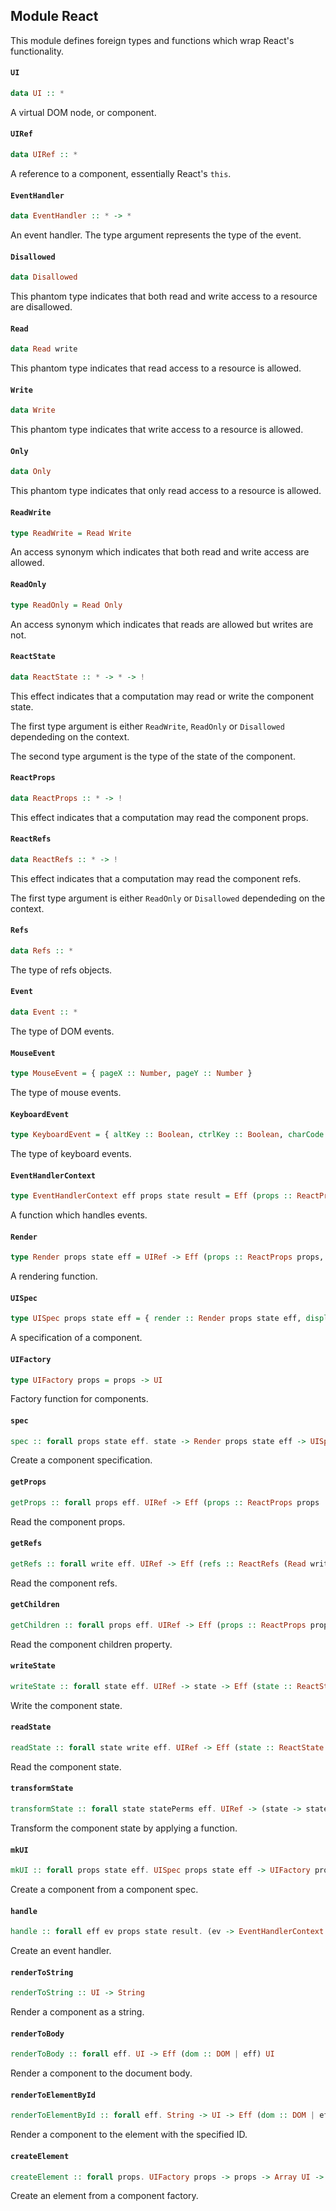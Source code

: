 ## Module React

This module defines foreign types and functions which wrap React's functionality.

#### `UI`

``` purescript
data UI :: *
```

A virtual DOM node, or component.

#### `UIRef`

``` purescript
data UIRef :: *
```

A reference to a component, essentially React's `this`.

#### `EventHandler`

``` purescript
data EventHandler :: * -> *
```

An event handler. The type argument represents the type of the event.

#### `Disallowed`

``` purescript
data Disallowed
```

This phantom type indicates that both read and write access to a resource are disallowed.

#### `Read`

``` purescript
data Read write
```

This phantom type indicates that read access to a resource is allowed.

#### `Write`

``` purescript
data Write
```

This phantom type indicates that write access to a resource is allowed.

#### `Only`

``` purescript
data Only
```

This phantom type indicates that only read access to a resource is allowed.

#### `ReadWrite`

``` purescript
type ReadWrite = Read Write
```

An access synonym which indicates that both read and write access are allowed.

#### `ReadOnly`

``` purescript
type ReadOnly = Read Only
```

An access synonym which indicates that reads are allowed but writes are not.

#### `ReactState`

``` purescript
data ReactState :: * -> * -> !
```

This effect indicates that a computation may read or write the component state.

The first type argument is either `ReadWrite`, `ReadOnly` or `Disallowed` dependeding on the context.

The second type argument is the type of the state of the component.

#### `ReactProps`

``` purescript
data ReactProps :: * -> !
```

This effect indicates that a computation may read the component props.

#### `ReactRefs`

``` purescript
data ReactRefs :: * -> !
```

This effect indicates that a computation may read the component refs.

The first type argument is either `ReadOnly` or `Disallowed` dependeding on the context.

#### `Refs`

``` purescript
data Refs :: *
```

The type of refs objects.

#### `Event`

``` purescript
data Event :: *
```

The type of DOM events.

#### `MouseEvent`

``` purescript
type MouseEvent = { pageX :: Number, pageY :: Number }
```

The type of mouse events.

#### `KeyboardEvent`

``` purescript
type KeyboardEvent = { altKey :: Boolean, ctrlKey :: Boolean, charCode :: Int, key :: String, keyCode :: Int, locale :: String, location :: Int, metaKey :: Boolean, repeat :: Boolean, shiftKey :: Boolean, which :: Int }
```

The type of keyboard events.

#### `EventHandlerContext`

``` purescript
type EventHandlerContext eff props state result = Eff (props :: ReactProps props, refs :: ReactRefs ReadOnly, state :: ReactState ReadWrite state | eff) result
```

A function which handles events.

#### `Render`

``` purescript
type Render props state eff = UIRef -> Eff (props :: ReactProps props, refs :: ReactRefs Disallowed, state :: ReactState ReadOnly state | eff) UI
```

A rendering function.

#### `UISpec`

``` purescript
type UISpec props state eff = { render :: Render props state eff, displayName :: String, getInitialState :: UIRef -> Eff (props :: ReactProps props, state :: ReactState Disallowed state, refs :: ReactRefs Disallowed | eff) state, componentWillMount :: UIRef -> Eff (props :: ReactProps props, state :: ReactState ReadWrite state, refs :: ReactRefs Disallowed | eff) Unit, componentDidMount :: UIRef -> Eff (props :: ReactProps props, state :: ReactState ReadWrite state, refs :: ReactRefs ReadOnly | eff) Unit, componentWillReceiveProps :: UIRef -> Eff (props :: ReactProps props, state :: ReactState ReadWrite state, refs :: ReactRefs ReadOnly | eff) Unit, shouldComponentUpdate :: UIRef -> Eff (props :: ReactProps props, state :: ReactState ReadWrite state, refs :: ReactRefs ReadOnly | eff) Boolean, componentWillUpdate :: UIRef -> Eff (props :: ReactProps props, state :: ReactState ReadWrite state, refs :: ReactRefs ReadOnly | eff) Unit, componentDidUpdate :: UIRef -> Eff (props :: ReactProps props, state :: ReactState ReadOnly state, refs :: ReactRefs ReadOnly | eff) Unit, componentWillUnmount :: UIRef -> Eff (props :: ReactProps props, state :: ReactState ReadOnly state, refs :: ReactRefs ReadOnly | eff) Unit }
```

A specification of a component.

#### `UIFactory`

``` purescript
type UIFactory props = props -> UI
```

Factory function for components.

#### `spec`

``` purescript
spec :: forall props state eff. state -> Render props state eff -> UISpec props state eff
```

Create a component specification.

#### `getProps`

``` purescript
getProps :: forall props eff. UIRef -> Eff (props :: ReactProps props | eff) props
```

Read the component props.

#### `getRefs`

``` purescript
getRefs :: forall write eff. UIRef -> Eff (refs :: ReactRefs (Read write) | eff) Refs
```

Read the component refs.

#### `getChildren`

``` purescript
getChildren :: forall props eff. UIRef -> Eff (props :: ReactProps props | eff) (Array UI)
```

Read the component children property.

#### `writeState`

``` purescript
writeState :: forall state eff. UIRef -> state -> Eff (state :: ReactState ReadWrite state | eff) state
```

Write the component state.

#### `readState`

``` purescript
readState :: forall state write eff. UIRef -> Eff (state :: ReactState (Read write) state | eff) state
```

Read the component state.

#### `transformState`

``` purescript
transformState :: forall state statePerms eff. UIRef -> (state -> state) -> Eff (state :: ReactState ReadWrite state | eff) state
```

Transform the component state by applying a function.

#### `mkUI`

``` purescript
mkUI :: forall props state eff. UISpec props state eff -> UIFactory props
```

Create a component from a component spec.

#### `handle`

``` purescript
handle :: forall eff ev props state result. (ev -> EventHandlerContext eff props state result) -> EventHandler ev
```

Create an event handler.

#### `renderToString`

``` purescript
renderToString :: UI -> String
```

Render a component as a string.

#### `renderToBody`

``` purescript
renderToBody :: forall eff. UI -> Eff (dom :: DOM | eff) UI
```

Render a component to the document body.

#### `renderToElementById`

``` purescript
renderToElementById :: forall eff. String -> UI -> Eff (dom :: DOM | eff) UI
```

Render a component to the element with the specified ID.

#### `createElement`

``` purescript
createElement :: forall props. UIFactory props -> props -> Array UI -> UI
```

Create an element from a component factory.


